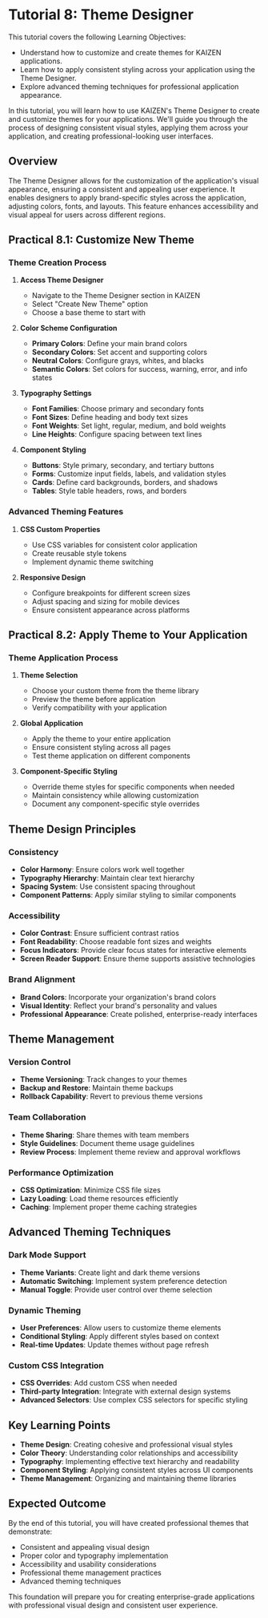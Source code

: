 # Tutorial 8: Theme Designer

This tutorial covers the following Learning Objectives:

- Understand how to customize and create themes for KAIZEN applications.
- Learn how to apply consistent styling across your application using the Theme Designer.
- Explore advanced theming techniques for professional application appearance.

In this tutorial, you will learn how to use KAIZEN's Theme Designer to create and customize themes for your applications. We'll guide you through the process of designing consistent visual styles, applying them across your application, and creating professional-looking user interfaces.

## Overview

The Theme Designer allows for the customization of the application's visual appearance, ensuring a consistent and appealing user experience. It enables designers to apply brand-specific styles across the application, adjusting colors, fonts, and layouts. This feature enhances accessibility and visual appeal for users across different regions.

## Practical 8.1: Customize New Theme

### Theme Creation Process

1. **Access Theme Designer**
   - Navigate to the Theme Designer section in KAIZEN
   - Select "Create New Theme" option
   - Choose a base theme to start with

2. **Color Scheme Configuration**
   - **Primary Colors**: Define your main brand colors
   - **Secondary Colors**: Set accent and supporting colors
   - **Neutral Colors**: Configure grays, whites, and blacks
   - **Semantic Colors**: Set colors for success, warning, error, and info states

3. **Typography Settings**
   - **Font Families**: Choose primary and secondary fonts
   - **Font Sizes**: Define heading and body text sizes
   - **Font Weights**: Set light, regular, medium, and bold weights
   - **Line Heights**: Configure spacing between text lines

4. **Component Styling**
   - **Buttons**: Style primary, secondary, and tertiary buttons
   - **Forms**: Customize input fields, labels, and validation styles
   - **Cards**: Define card backgrounds, borders, and shadows
   - **Tables**: Style table headers, rows, and borders

### Advanced Theming Features

1. **CSS Custom Properties**
   - Use CSS variables for consistent color application
   - Create reusable style tokens
   - Implement dynamic theme switching

2. **Responsive Design**
   - Configure breakpoints for different screen sizes
   - Adjust spacing and sizing for mobile devices
   - Ensure consistent appearance across platforms

## Practical 8.2: Apply Theme to Your Application

### Theme Application Process

1. **Theme Selection**
   - Choose your custom theme from the theme library
   - Preview the theme before application
   - Verify compatibility with your application

2. **Global Application**
   - Apply the theme to your entire application
   - Ensure consistent styling across all pages
   - Test theme application on different components

3. **Component-Specific Styling**
   - Override theme styles for specific components when needed
   - Maintain consistency while allowing customization
   - Document any component-specific style overrides

## Theme Design Principles

### Consistency
- **Color Harmony**: Ensure colors work well together
- **Typography Hierarchy**: Maintain clear text hierarchy
- **Spacing System**: Use consistent spacing throughout
- **Component Patterns**: Apply similar styling to similar components

### Accessibility
- **Color Contrast**: Ensure sufficient contrast ratios
- **Font Readability**: Choose readable font sizes and weights
- **Focus Indicators**: Provide clear focus states for interactive elements
- **Screen Reader Support**: Ensure theme supports assistive technologies

### Brand Alignment
- **Brand Colors**: Incorporate your organization's brand colors
- **Visual Identity**: Reflect your brand's personality and values
- **Professional Appearance**: Create polished, enterprise-ready interfaces

## Theme Management

### Version Control
- **Theme Versioning**: Track changes to your themes
- **Backup and Restore**: Maintain theme backups
- **Rollback Capability**: Revert to previous theme versions

### Team Collaboration
- **Theme Sharing**: Share themes with team members
- **Style Guidelines**: Document theme usage guidelines
- **Review Process**: Implement theme review and approval workflows

### Performance Optimization
- **CSS Optimization**: Minimize CSS file sizes
- **Lazy Loading**: Load theme resources efficiently
- **Caching**: Implement proper theme caching strategies

## Advanced Theming Techniques

### Dark Mode Support
- **Theme Variants**: Create light and dark theme versions
- **Automatic Switching**: Implement system preference detection
- **Manual Toggle**: Provide user control over theme selection

### Dynamic Theming
- **User Preferences**: Allow users to customize theme elements
- **Conditional Styling**: Apply different styles based on context
- **Real-time Updates**: Update themes without page refresh

### Custom CSS Integration
- **CSS Overrides**: Add custom CSS when needed
- **Third-party Integration**: Integrate with external design systems
- **Advanced Selectors**: Use complex CSS selectors for specific styling

## Key Learning Points

- **Theme Design**: Creating cohesive and professional visual styles
- **Color Theory**: Understanding color relationships and accessibility
- **Typography**: Implementing effective text hierarchy and readability
- **Component Styling**: Applying consistent styles across UI components
- **Theme Management**: Organizing and maintaining theme libraries

## Expected Outcome

By the end of this tutorial, you will have created professional themes that demonstrate:
- Consistent and appealing visual design
- Proper color and typography implementation
- Accessibility and usability considerations
- Professional theme management practices
- Advanced theming techniques

This foundation will prepare you for creating enterprise-grade applications with professional visual design and consistent user experience.
